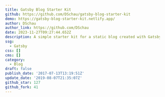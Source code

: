 ```yaml
---
title: Gatsby Blog Starter Kit
github: https://github.com/DSchau/gatsby-blog-starter-kit
demo: https://gatsby-blog-starter-kit.netlify.app/
author: DSchau
author_link: https://github.com/DSchau
date: 2023-11-27T09:27:44.652Z
description: A simple starter kit for a static blog created with Gatsby
ssg:
  - Gatsby
css: []
cms: []
category:
  - Blog
draft: false
publish_date: '2017-07-13T13:19:51Z'
update_date: '2019-08-07T21:35:07Z'
github_star: 127
github_fork: 41
---
```

